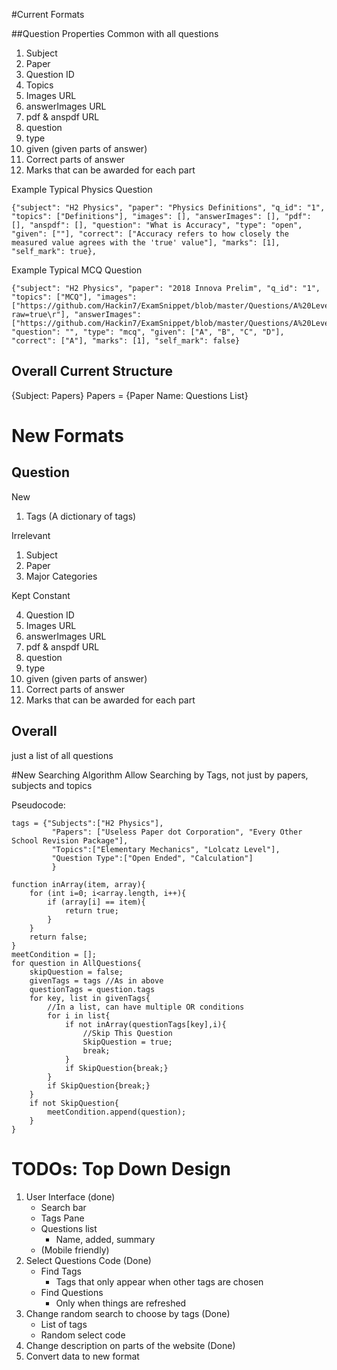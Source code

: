 #Current Formats

##Question
Properties Common with all questions
1. Subject
2. Paper
3. Question ID
4. Topics
5. Images URL
6. answerImages URL
7. pdf & anspdf URL
8. question
9. type
10. given (given parts of answer)
11. Correct parts of answer
12. Marks that can be awarded for each part

Example Typical Physics Question
```
{"subject": "H2 Physics", "paper": "Physics Definitions", "q_id": "1", "topics": ["Definitions"], "images": [], "answerImages": [], "pdf": [], "anspdf": [], "question": "What is Accuracy", "type": "open", "given": [""], "correct": ["Accuracy refers to how closely the measured value agrees with the 'true' value"], "marks": [1], "self_mark": true}, 
```

Example Typical MCQ Question
```
{"subject": "H2 Physics", "paper": "2018 Innova Prelim", "q_id": "1", "topics": ["MCQ"], "images": ["https://github.com/Hackin7/ExamSnippet/blob/master/Questions/A%20Level/H2%20Physics/2018%20Innova%20Prelim%20Papers/MCQ/01.png?raw=true\r"], "answerImages": ["https://github.com/Hackin7/ExamSnippet/blob/master/Questions/A%20Level/H2%20Physics/2018%20Innova%20Prelim%20Papers/MCQ/"], "question": "", "type": "mcq", "given": ["A", "B", "C", "D"], "correct": ["A"], "marks": [1], "self_mark": false}
```

## Overall Current Structure
{Subject: Papers}
Papers = {Paper Name: Questions List}

# New Formats
## Question

New
1. Tags (A dictionary of tags)

 Irrelevant
 1. Subject
2. Paper
3. Major Categories

 Kept Constant

4. Question ID
5. Images URL
6. answerImages URL
7. pdf & anspdf URL
8. question
9. type
10. given (given parts of answer)
11. Correct parts of answer
12. Marks that can be awarded for each part

## Overall
just a list of all questions

#New Searching Algorithm
Allow Searching by Tags, not just by papers, subjects and topics

Pseudocode:
```
tags = {"Subjects":["H2 Physics"],
	     "Papers": ["Useless Paper dot Corporation", "Every Other School Revision Package"],
	     "Topics":["Elementary Mechanics", "Lolcatz Level"],
	     "Question Type":["Open Ended", "Calculation"]
	     }
	  
function inArray(item, array){
	for (int i=0; i<array.length, i++){
		if (array[i] == item){
			return true;
		}
	}
	return false;
}
meetCondition = [];
for question in AllQuestions{
	skipQuestion = false;
	givenTags = tags //As in above
	questionTags = question.tags
	for key, list in givenTags{
		//In a list, can have multiple OR conditions
		for i in list{
			if not inArray(questionTags[key],i){
				//Skip This Question
				SkipQuestion = true;
				break;
			}
			if SkipQuestion{break;}
		}
		if SkipQuestion{break;}
	}
	if not SkipQuestion{
		meetCondition.append(question);
	}
}
```

# TODOs: Top Down Design
1. User Interface (done)
	- Search bar
	- Tags Pane
	- Questions list
		- Name, added, summary 
	- (Mobile friendly)
2. Select Questions Code (Done)
	- Find Tags
		- Tags that only appear when other tags are chosen
	 - Find Questions
	 	- Only when things are refreshed
3. Change random search to choose  by tags (Done)
	- List of tags
	- Random select code
4. Change description on parts of the website (Done)
5. Convert data to new format